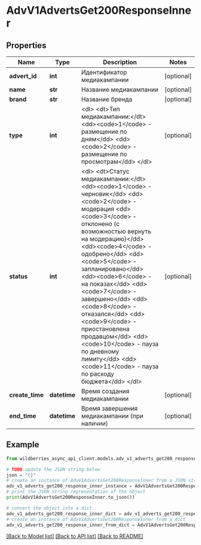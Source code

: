 # AdvV1AdvertsGet200ResponseInner


## Properties

Name | Type | Description | Notes
------------ | ------------- | ------------- | -------------
**advert_id** | **int** | Идентификатор медиакампании | [optional] 
**name** | **str** | Название медиакампании | [optional] 
**brand** | **str** | Название бренда | [optional] 
**type** | **int** | &lt;dl&gt; &lt;dt&gt;Тип медиакампании:&lt;/dt&gt; &lt;dd&gt;&lt;code&gt;1&lt;/code&gt; - размещение по дням&lt;/dd&gt; &lt;dd&gt;&lt;code&gt;2&lt;/code&gt; - размещение по просмотрам&lt;/dd&gt; &lt;/dl&gt;  | [optional] 
**status** | **int** | &lt;dl&gt; &lt;dt&gt;Статус медиакампании:&lt;/dt&gt;   &lt;dd&gt;&lt;code&gt;1&lt;/code&gt; - черновик&lt;/dd&gt;   &lt;dd&gt;&lt;code&gt;2&lt;/code&gt; - модерация   &lt;dd&gt;&lt;code&gt;3&lt;/code&gt; - отклонено (с возможностью вернуть на модерацию)&lt;/dd&gt;   &lt;dd&gt;&lt;code&gt;4&lt;/code&gt; - одобрено&lt;/dd&gt;   &lt;dd&gt;&lt;code&gt;5&lt;/code&gt; - запланировано&lt;/dd&gt;   &lt;dd&gt;&lt;code&gt;6&lt;/code&gt; - на показах&lt;/dd&gt;   &lt;dd&gt;&lt;code&gt;7&lt;/code&gt; - завершено&lt;/dd&gt;   &lt;dd&gt;&lt;code&gt;8&lt;/code&gt; - отказался&lt;/dd&gt;   &lt;dd&gt;&lt;code&gt;9&lt;/code&gt; - приостановлена продавцом&lt;/dd&gt;   &lt;dd&gt;&lt;code&gt;10&lt;/code&gt; - пауза по дневному лимиту&lt;/dd&gt;   &lt;dd&gt;&lt;code&gt;11&lt;/code&gt; - пауза по расходу бюджета&lt;/dd&gt; &lt;/dl&gt;  | [optional] 
**create_time** | **datetime** | Время создания медиакампании | [optional] 
**end_time** | **datetime** | Время завершения медиакампании (при наличии) | [optional] 

## Example

```python
from wildberries_async_api_client.models.adv_v1_adverts_get200_response_inner import AdvV1AdvertsGet200ResponseInner

# TODO update the JSON string below
json = "{}"
# create an instance of AdvV1AdvertsGet200ResponseInner from a JSON string
adv_v1_adverts_get200_response_inner_instance = AdvV1AdvertsGet200ResponseInner.from_json(json)
# print the JSON string representation of the object
print(AdvV1AdvertsGet200ResponseInner.to_json())

# convert the object into a dict
adv_v1_adverts_get200_response_inner_dict = adv_v1_adverts_get200_response_inner_instance.to_dict()
# create an instance of AdvV1AdvertsGet200ResponseInner from a dict
adv_v1_adverts_get200_response_inner_from_dict = AdvV1AdvertsGet200ResponseInner.from_dict(adv_v1_adverts_get200_response_inner_dict)
```
[[Back to Model list]](../README.md#documentation-for-models) [[Back to API list]](../README.md#documentation-for-api-endpoints) [[Back to README]](../README.md)


